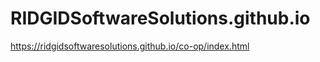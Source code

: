 RIDGIDSoftwareSolutions.github.io
=================================

https://ridgidsoftwaresolutions.github.io/co-op/index.html
